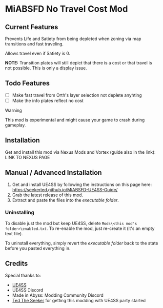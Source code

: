 # MiABSFD No Travel Cost Mod

## Current Features
Prevents Life and Satiety from being depleted when zoning via map transitions and fast traveling.

Allows travel even if Satiety is 0.

**NOTE:** Transition plates will still depict that there is a cost or that travel is not possible. This is only a display issue.

## Todo Features

- [ ] Make fast travel from Orth's layer selection not deplete anyhting
- [ ] Make the info plates reflect no cost

> [!WARNING]
> This mod is experimental and might cause your game to crash during gameplay.

## Installation

Get and install this mod via Nexus Mods and Vortex (guide also in the link): LINK TO NEXUS PAGE

## Manual / Advanced Installation

1. Get and install UE4SS by following the instructions on this page here: <https://seekerted.github.io/MiABSFD-UE4SS-Guide/>
1. Grab the latest release of this mod.
1. Extract and paste the files into the _executable folder_.

### Uninstalling

To disable just the mod but keep UE4SS, delete `Mods\<this mod's folder>\enabled.txt`. To re-enable the mod, just re-create it (it's an empty text file).

To uninstall everything, simply revert the _executable folder_ back to the state before you pasted everything in.

## Credits

Special thanks to:
- [UE4SS](https://github.com/UE4SS-RE/RE-UE4SS)
- UE4SS Discord
- Made in Abyss: Modding Community Discord
- [Ted The Seeker](https://github.com/seekerted) for getting this modding with UE4SS party started
